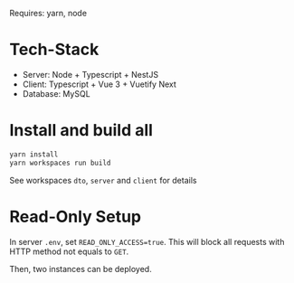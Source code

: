 Requires: yarn, node

# Tech-Stack

- Server: Node + Typescript + NestJS
- Client: Typescript + Vue 3 + Vuetify Next
- Database: MySQL

# Install and build all

```bash
yarn install
yarn workspaces run build
```

See workspaces `dto`, `server` and `client` for details

# Read-Only Setup

In server `.env`, set `READ_ONLY_ACCESS=true`. This will block all requests with HTTP method not equals to `GET`.

Then, two instances can be deployed.
